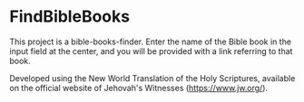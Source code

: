 # FindBibleBooks

This project is a bible-books-finder. Enter the name of the Bible book in the input field at the center, and you will be provided with a link referring to that book.

Developed using the New World Translation of the Holy Scriptures, available on the official website of Jehovah's Witnesses (https://www.jw.org/).
